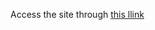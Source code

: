 Access the site through [this llink](https://barbaraalmeida31.github.io/BarbaraAlmeida_4_01032022/P4-Project-Updates/)
